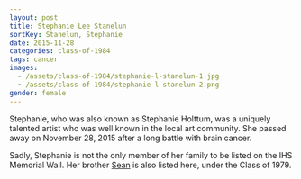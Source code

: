 ```yaml
---
layout: post
title: Stephanie Lee Stanelun
sortKey: Stanelun, Stephanie
date: 2015-11-28
categories: class-of-1984
tags: cancer
images:
  - /assets/class-of-1984/stephanie-l-stanelun-1.jpg
  - /assets/class-of-1984/stephanie-l-stanelun-2.png
gender: female
---
```

Stephanie, who was also known as Stephanie Holttum, was a uniquely talented artist who was well known in the local art community. She passed away on November 28, 2015 after a long battle with brain cancer.

Sadly, Stephanie is not the only member of her family to be listed on the IHS Memorial Wall. Her brother [Sean](https://ihsmemorial.org/class-of-1979/sean-michael-stanelun/) is also listed here, under the Class of 1979.